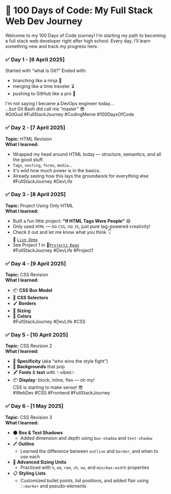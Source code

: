 # 💯 100 Days of Code: My Full Stack Web Dev Journey

Welcome to my 100 Days of Code journey! I'm starting my path to becoming a full stack web developer right after high school. Every day, I’ll learn something new and track my progress here.

### ✅ Day 1 - [6 April 2025]

Started with “what is Git?”
Ended with:

- branching like a ninja 🥷
- merging like a time traveler ⏳
- pushing to GitHub like a pro 🚀

I'm not saying I became a DevOps engineer today...  
...but Git Bash did call me “master” 😎  
#GitGud #FullStackJourney #CodingMeme #100DaysOfCode

### ✅ Day 2 - [7 April 2025]

**Topic:** HTML Revision  
**What I learned:**

- Wrapped my head around HTML today — structure, semantics, and all the good stuff.
- `Tags`, `nesting`, `forms`, `media`…
- it's wild how much power is in the basics.
- Already seeing how this lays the groundwork for everything else  
  #FullStackJourney #DevLife

### ✅ Day 3 - [8 April 2025]

**Topic:** Project Using Only HTML  
**What I learned:**

- Built a fun little project: **"If HTML Tags Were People"** 😄
- Only used `HTML` — no `CSS`, no `JS`, just pure tag-powered creativity!
- Check it out and let me know what you think 👇  
  🔗 [`Live Demo`](https://devxsameer.github.io/basic-projects/Project1)
- See Project 1 in 🔗[`Projects Repo`](https://github.com/devxsameer/basic-projects/)  
  #FullStackJourney #DevLife #Project1

### ✅ Day 4 - [9 April 2025]

**Topic:** CSS Revision  
**What I learned:**

- 📦 **CSS Box Model**
- 🎯 **CSS Selectors**
- 🖌️ **Borders**
- 📐 **Sizing**
- 🎨 **Colors**  
  #FullStackJourney #DevLife #CSS

### ✅ Day 5 - [10 April 2025]

**Topic:** CSS Revision 2  
**What I learned:**

- 🔢 **Specificity** (aka “who wins the style fight”)
- 🌈 **Backgrounds** that pop
- 🖋️ **Fonts** & **text** with ✨vibes✨
- 📦 **Display**: block, inline, flex — oh my!  
  CSS is starting to make sense! 😎  
  #WebDev #CSS #Frontend #FullStackJourney

### ✅ Day 6 - [1 May 2025]

**Topic:** CSS Revision 3  
**What I learned:**

- 🌑 **Box & Text Shadows**
  - Added dimension and depth using `box-shadow` and `text-shadow`
- 🖊️ **Outline**
  - Learned the difference between `outline` and `border`, and when to use each
- 📏 **Advanced Sizing Units**
  - Practiced with `%`, `em`, `rem`, `vh`, `vw`, and `min/max-width` properties
- 📋 **Styling Lists**
  - Customized bullet points, list positions, and added flair using `::marker` and pseudo-elements
